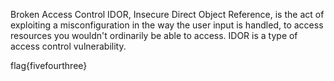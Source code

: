 Broken Access Control
IDOR, Insecure Direct Object Reference, is the act of exploiting a misconfiguration in the way the user input is handled, to access resources you wouldn't ordinarily be able to access. IDOR is a type of access control vulnerability.

flag{fivefourthree}

